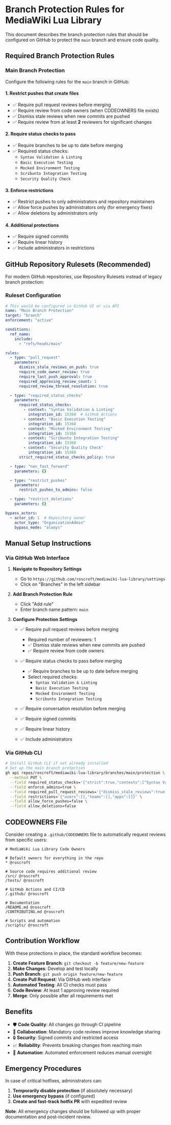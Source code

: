 # Branch Protection Rules for MediaWiki Lua Library

This document describes the branch protection rules that should be configured on GitHub to protect the `main` branch and ensure code quality.

## Required Branch Protection Rules

### Main Branch Protection

Configure the following rules for the `main` branch in GitHub:

#### 1. **Restrict pushes that create files**

- ✅ Require pull request reviews before merging
- ✅ Require review from code owners (when CODEOWNERS file exists)
- ✅ Dismiss stale reviews when new commits are pushed
- ✅ Require review from at least **2** reviewers for significant changes

#### 2. **Require status checks to pass**

- ✅ Require branches to be up to date before merging
- ✅ Required status checks:
  - `Syntax Validation & Linting`
  - `Basic Execution Testing`
  - `Mocked Environment Testing`
  - `Scribunto Integration Testing`
  - `Security Quality Check`

#### 3. **Enforce restrictions**

- ✅ Restrict pushes to only administrators and repository maintainers
- ✅ Allow force pushes by administrators only (for emergency fixes)
- ✅ Allow deletions by administrators only

#### 4. **Additional protections**

- ✅ Require signed commits
- ✅ Require linear history
- ✅ Include administrators in restrictions

## GitHub Repository Rulesets (Recommended)

For modern GitHub repositories, use Repository Rulesets instead of legacy branch protection:

### Ruleset Configuration

```yaml
# This would be configured in GitHub UI or via API
name: "Main Branch Protection"
target: "branch"
enforcement: "active"

conditions:
  ref_name:
    include:
      - "refs/heads/main"

rules:
  - type: "pull_request"
    parameters:
      dismiss_stale_reviews_on_push: true
      require_code_owner_review: true
      require_last_push_approval: true
      required_approving_review_count: 1
      required_review_thread_resolution: true

  - type: "required_status_checks"
    parameters:
      required_status_checks:
        - context: "Syntax Validation & Linting"
          integration_id: 15368  # GitHub Actions
        - context: "Basic Execution Testing"
          integration_id: 15368
        - context: "Mocked Environment Testing"
          integration_id: 15368
        - context: "Scribunto Integration Testing"
          integration_id: 15368
        - context: "Security Quality Check"
          integration_id: 15368
      strict_required_status_checks_policy: true

  - type: "non_fast_forward"
    parameters: {}

  - type: "restrict_pushes"
    parameters:
      restrict_pushes_to_admins: false

  - type: "restrict_deletions"
    parameters: {}

bypass_actors:
  - actor_id: 1  # Repository owner
    actor_type: "OrganizationAdmin"
    bypass_mode: "always"
```

## Manual Setup Instructions

### Via GitHub Web Interface

1. **Navigate to Repository Settings**
   - Go to `https://github.com/roscroft/mediawiki-lua-library/settings`
   - Click on "Branches" in the left sidebar

2. **Add Branch Protection Rule**
   - Click "Add rule"
   - Enter branch name pattern: `main`

3. **Configure Protection Settings**
   - ✅ Require pull request reviews before merging
     - Required number of reviewers: 1
     - ✅ Dismiss stale reviews when new commits are pushed
     - ✅ Require review from code owners

   - ✅ Require status checks to pass before merging
     - ✅ Require branches to be up to date before merging
     - Select required checks:
       - `Syntax Validation & Linting`
       - `Basic Execution Testing`
       - `Mocked Environment Testing`
       - `Scribunto Integration Testing`

   - ✅ Require conversation resolution before merging
   - ✅ Require signed commits
   - ✅ Require linear history
   - ✅ Include administrators

### Via GitHub CLI

```bash
# Install GitHub CLI if not already installed
# Set up the main branch protection
gh api repos/roscroft/mediawiki-lua-library/branches/main/protection \
  --method PUT \
  --field required_status_checks='{"strict":true,"contexts":["Syntax Validation & Linting","Basic Execution Testing","Mocked Environment Testing","Scribunto Integration Testing"]}' \
  --field enforce_admins=true \
  --field required_pull_request_reviews='{"dismiss_stale_reviews":true,"require_code_owner_reviews":true,"required_approving_review_count":1}' \
  --field restrictions='{"users":[],"teams":[],"apps":[]}' \
  --field allow_force_pushes=false \
  --field allow_deletions=false
```

## CODEOWNERS File

Consider creating a `.github/CODEOWNERS` file to automatically request reviews from specific users:

```
# MediaWiki Lua Library Code Owners

# Default owners for everything in the repo
* @roscroft

# Source code requires additional review
/src/ @roscroft
/tests/ @roscroft

# GitHub Actions and CI/CD
/.github/ @roscroft

# Documentation
/README.md @roscroft
/CONTRIBUTING.md @roscroft

# Scripts and automation
/scripts/ @roscroft
```

## Contribution Workflow

With these protections in place, the standard workflow becomes:

1. **Create Feature Branch**: `git checkout -b feature/new-feature`
2. **Make Changes**: Develop and test locally
3. **Push Branch**: `git push origin feature/new-feature`
4. **Create Pull Request**: Via GitHub web interface
5. **Automated Testing**: All CI checks must pass
6. **Code Review**: At least 1 approving review required
7. **Merge**: Only possible after all requirements met

## Benefits

- 🛡️ **Code Quality**: All changes go through CI pipeline
- 👥 **Collaboration**: Mandatory code reviews improve knowledge sharing
- 🔒 **Security**: Signed commits and restricted access
- 📈 **Reliability**: Prevents breaking changes from reaching main
- 🚀 **Automation**: Automated enforcement reduces manual oversight

## Emergency Procedures

In case of critical hotfixes, administrators can:

1. **Temporarily disable protection** (if absolutely necessary)
2. **Use emergency bypass** (if configured)
3. **Create and fast-track hotfix PR** with expedited review

**Note**: All emergency changes should be followed up with proper documentation and post-incident review.
